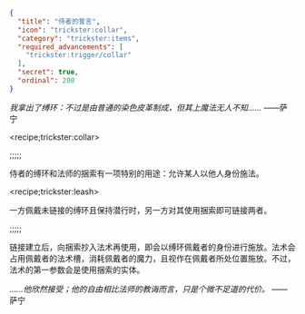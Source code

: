 ```json
{
  "title": "侍者的誓言",
  "icon": "trickster:collar",
  "category": "trickster:items",
  "required_advancements": [
    "trickster:trigger/collar"
  ],
  "secret": true,
  "ordinal": 200
}
```

*我拿出了缚环：不过是由普通的染色皮革制成，但其上魔法无人不知……*
——萨宁

<recipe;trickster:collar>

;;;;;

侍者的缚环和法师的捆索有一项特别的用途：允许某人以他人身份施法。

<recipe;trickster:leash>

一方佩戴未链接的缚环且保持潜行时，另一方对其使用捆索即可链接两者。

;;;;;

链接建立后，向捆索抄入法术再使用，即会以缚环佩戴者的身份进行施放。法术会占用佩戴者的法术槽，消耗佩戴者的魔力，且视作在佩戴者所处位置施放。不过，法术的第一参数会是使用捆索的实体。


*……他欣然接受；他的自由相比法师的教诲而言，只是个微不足道的代价。*
——萨宁
